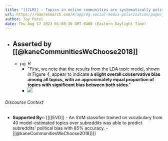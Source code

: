```yaml
---
title: "[[CLM]] - Topics in online communities are systematically politicized in their language."
url: https://roamresearch.com/#/app/dg-social-media-polarization/page/jFqk1pek1
author: Jay Patel
date: Thu Aug 17 2023 01:08:30 GMT-0400 (Eastern Daylight Time)
---
```


- ## Asserted by [[@kaneCommunitiesWeChoose2018]]
    - pg. 6
        - "First, we note that the results from the LDA topic model, shown in Figure 4, appear to indicate **a slight overall conservative bias among all topics, with an approximately equal proportion of topics with significant bias between both sides**."
        - ![](https://firebasestorage.googleapis.com/v0/b/firescript-577a2.appspot.com/o/imgs%2Fapp%2Fdg-social-media-polarization%2FgG0gAy8Dn8.png?alt=media&token=f186074c-43a6-4f00-8089-3019efb195ca)

###### Discourse Context

- **Supported By::** [[[[EVD]] - An SVM classifier trained on vocabulary from 40 model-estimated topics over subreddits was able to predict subreddits' political bias with 85% accuracy. - [[@kaneCommunitiesWeChoose2018]]]]
